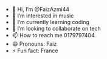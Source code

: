 - 👋 Hi, I’m @FaizAzmi44
- 👀 I’m interested in music
- 🌱 I’m currently learning coding
- 💞️ I’m looking to collaborate on tech
- 📫 How to reach me 0179797404
- 😄 Pronouns: Faiz
- ⚡ Fun fact: France

<!---
FaizAzmi44/FaizAzmi44 is a ✨ special ✨ repository because its `README.md` (this file) appears on your GitHub profile.
You can click the Preview link to take a look at your changes.
--->
